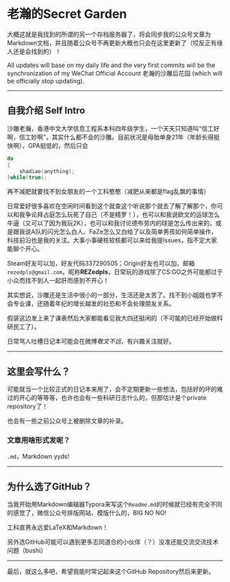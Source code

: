 # 老瀚的Secret Garden

大概这就是我找到的所谓的另一个存档服务器了，将会同步我的公众号文章为Markdown文档，并且随着公众号不再更新大概也只会在这里更新了（哎反正有缘人还是会找到的）！

All updates will base on my daily life and the very first commits will be the synchronization of my WeChat Official Account 老瀚的沙雕后花园 (which will be officially stop updating).

---

## 自我介绍 Self Intro

沙雕老瀚，香港中文大学信息工程系本科四年级学生，一个天天只知道叫“信工好啊，信工妙啊”，其实什么都不会的沙雕。目前状况是母胎单身21年（年龄长得挺快啊），GPA挺低的，然后只会

```C++
do
{
    shadiao(anything);
}while(true);
```

再不减肥就要找不到女朋友的一个工科憨憨（减肥从来都是flag乱飘的事情）

日常爱好很多喜欢在空闲时间看到这个就查这个听说那个就去了解了解那个，你可以和我争论拜占庭怎么玩死了自己（不是精罗！），也可以和我说欧文的运球怎么牛逼（又可以了因为我玩2K），也可以和我讨论德布劳内的球是怎么传出来的，或是跟我说A队的闪光怎么白人、FaZe怎么又白给了以及简单男孩如何简单操作，科技前沿也是我的关注。大事小事硬核软核都可以来给我提Issues，指不定大家能聊个开心。

Steam好友可以加，好友代码337290505；Origin好友也可以加，邮箱`rezedpls@gmail.com`，昵称**REZedpls**，日常玩的游戏除了CS:GO之外可能都过于小众而找不到人一起肝而感到不开心！

其实想说，沙雕还是生活中很小的一部分，生活还是太苦了。找不到小姐姐也学不会专业课，还随着年纪的增长越发的社恐和不会处理朋友关系。

假装这边发上来了课表然后大家都能看见我大四还挺闲的（不可能的已经开始做科研民工了）。

日常骂人吐槽日记本可能会在微博*敬文不远*，有兴趣关注就好。

---

## 这里会写什么？

可能就当一个比较正式的日记本来用了，会不定期更新一些想法，包括好的坏的难过的开心的等等等，也许也会有一些科研日志什么的，但那估计是个private repository了！

也会有一些之前公众号上被删除文章的补录。

### 文章用啥形式发呢？

`.md`，Markdown yyds!

---

## 为什么选了GitHub？

当我开始用Markdown编辑器Typora来写这个`Readme.md`的时候就已经有完全不同的感觉了，微信公众号排版网站、模版什么的，BIG NO NO!

工科直男永远爱LaTeX和Markdown！

另外选GitHub可能可以遇到更多志同道合的小伙伴（？）没准还能交流交流技术问题（bushi）

---

最后，就这么多吧，希望我能时常记起来这个GitHub Repository然后来更新。 

